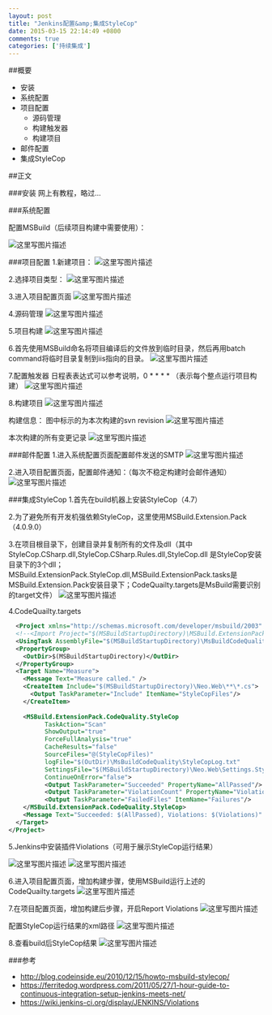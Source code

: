 ```yaml
---
layout: post
title: "Jenkins配置&amp;集成StyleCop"
date: 2015-03-15 22:14:49 +0800
comments: true
categories: ['持续集成']
---
```

##概要
* 安装
* 系统配置
* 项目配置
   * 源码管理
   * 构建触发器
   * 构建项目
* 邮件配置
* 集成StyleCop

##正文

###安装
网上有教程，略过...

###系统配置

配置MSBuild（后续项目构建中需要使用）：

![这里写图片描述](http://img.blog.csdn.net/20150213145641618)

###项目配置
1.新建项目：
![这里写图片描述](http://img.blog.csdn.net/20150213145724596)

2.选择项目类型：
![这里写图片描述](http://img.blog.csdn.net/20150213145834019)

3.进入项目配置页面
![这里写图片描述](http://img.blog.csdn.net/20150213145907575)

4.源码管理
![这里写图片描述](http://img.blog.csdn.net/20150213145932301)

5.项目构建
![这里写图片描述](http://img.blog.csdn.net/20150213145957729)

6.首先使用MSBuild命名将项目编译后的文件放到临时目录，然后再用batch command将临时目录复制到iis指向的目录。
![这里写图片描述](http://img.blog.csdn.net/20150213150101392)

7.配置触发器
日程表表达式可以参考说明，0 * * * * （表示每个整点运行项目构建）
![这里写图片描述](http://img.blog.csdn.net/20150213150130814)

8.构建项目
![这里写图片描述](http://img.blog.csdn.net/20150213150215820)

构建信息：
图中标示的为本次构建的svn revision
![这里写图片描述](http://img.blog.csdn.net/20150213150339527)

本次构建的所有变更记录
![这里写图片描述](http://img.blog.csdn.net/20150213150359529)

###邮件配置
1.进入系统配置页面配置邮件发送的SMTP
![这里写图片描述](http://img.blog.csdn.net/20150213150443615)

2.进入项目配置页面，配置邮件通知：（每次不稳定构建时会邮件通知）
![这里写图片描述](http://img.blog.csdn.net/20150213150503489)

###集成StyleCop
1.首先在build机器上安装StyleCop（4.7）

2.为了避免所有开发机强依赖StyleCop，这里使用MSBuild.Extension.Pack （4.0.9.0）

3.在项目根目录下，创建目录并复制所有的文件及dll（其中StyleCop.CSharp.dll,StyleCop.CSharp.Rules.dll,StyleCop.dll 是StyleCop安装目录下的3个dll；MSBuild.ExtensionPack.StyleCop.dll,MSBuild.ExtensionPack.tasks是MSBuild.Extension.Pack安装目录下；CodeQuailty.targets是MsBuild需要识别的target文件）
![这里写图片描述](http://img.blog.csdn.net/20150213150600239)

4.CodeQuailty.targets
```xml
  <Project xmlns="http://schemas.microsoft.com/developer/msbuild/2003" DefaultTargets="Measure">
  <!--<Import Project="$(MSBuildStartupDirectory)\MSBuild.ExtensionPack.tasks"/>-->
  <UsingTask AssemblyFile="$(MSBuildStartupDirectory)\MsBuildCodeQuality\MSBuild.ExtensionPack.StyleCop.dll" TaskName="MSBuild.ExtensionPack.CodeQuality.StyleCop"/>
  <PropertyGroup>
    <OutDir>$(MSBuildStartupDirectory)</OutDir>
  </PropertyGroup>
  <Target Name="Measure">
    <Message Text="Measure called." />
    <CreateItem Include="$(MSBuildStartupDirectory)\Neo.Web\**\*.cs">
      <Output TaskParameter="Include" ItemName="StyleCopFiles"/>
    </CreateItem>
    
    <MSBuild.ExtensionPack.CodeQuality.StyleCop
          TaskAction="Scan"
          ShowOutput="true"
          ForceFullAnalysis="true"
          CacheResults="false"
          SourceFiles="@(StyleCopFiles)"
          logFile="$(OutDir)\MsBuildCodeQuality\StyleCopLog.txt"
          SettingsFile="$(MSBuildStartupDirectory)\Neo.Web\Settings.StyleCop"
          ContinueOnError="false">
          <Output TaskParameter="Succeeded" PropertyName="AllPassed"/>
          <Output TaskParameter="ViolationCount" PropertyName="Violations"/>
          <Output TaskParameter="FailedFiles" ItemName="Failures"/>
    </MSBuild.ExtensionPack.CodeQuality.StyleCop>
    <Message Text="Succeeded: $(AllPassed), Violations: $(Violations)" />
  </Target>
</Project>
```

5.Jenkins中安装插件Violations（可用于展示StyleCop运行结果）

![这里写图片描述](http://img.blog.csdn.net/20150213150641457)
![这里写图片描述](http://img.blog.csdn.net/20150213150658883)

6.进入项目配置页面，增加构建步骤，使用MSBuild运行上述的CodeQuailty.targets
![这里写图片描述](http://img.blog.csdn.net/20150213150802450)

7.在项目配置页面，增加构建后步骤，开启Report Violations
![这里写图片描述](http://img.blog.csdn.net/20150213150821672)

配置StyleCop运行结果的xml路径
![这里写图片描述](http://img.blog.csdn.net/20150213150841780)

8.查看build后StyleCop结果
![这里写图片描述](http://img.blog.csdn.net/20150213150859518)


###参考
* http://blog.codeinside.eu/2010/12/15/howto-msbuild-stylecop/
* https://ferritedog.wordpress.com/2011/05/27/1-hour-guide-to-continuous-integration-setup-jenkins-meets-net/
* https://wiki.jenkins-ci.org/display/JENKINS/Violations